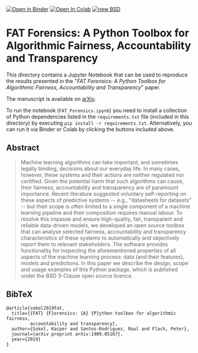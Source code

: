 [![Open in Binder](https://mybinder.org/badge_logo.svg)](https://mybinder.org/v2/gh/fat-forensics/resources/master?filepath=arXiv.1909.05167)
[![Open In Colab](https://colab.research.google.com/assets/colab-badge.svg)](https://colab.research.google.com/github/fat-forensics/resources/blob/master/)
[![new BSD](https://img.shields.io/github/license/fat-forensics/resources.svg)](https://github.com/fat-forensics/resources/blob/master/LICENCE)

# FAT Forensics: A Python Toolbox for Algorithmic Fairness, Accountability and Transparency #

This directory contains a Jupyter Notebook that can be used to reproduce the
results presented in the "*FAT Forensics: A Python Toolbox for Algorithmic
Fairness, Accountability and Transparency*" paper.

The manuscript is available on [arXiv][arXiv:1909.05167].

To run the notebook (`FAT_Forensics.ipynb`) you need to install a collection of
Python dependencies listed in the `requirements.txt` file (included in this
directory) by executing `pip install -r requirements.txt`.
Alternatively, you can run it via Binder or Colab by clicking the buttons
included above.

## Abstract ##

> Machine learning algorithms can take important, and sometimes legally binding,
> decisions about our everyday life.
> In many cases, however, these systems and their actions are neither regulated
> nor certified.
> Given the potential harm that such algorithms can cause, their fairness,
> accountability and transparency are of paramount importance.
> Recent literature suggested voluntary self-reporting on these aspects of
> predictive systems -- e.g., "datasheets for datasets" -- but their scope is
> often limited to a single component of a machine learning pipeline and their
> composition requires manual labour.
> To resolve this impasse and ensure high-quality, fair, transparent and
> reliable data-driven models, we developed an open source toolbox that can
> analyse selected fairness, accountability and transparency characteristics
> of these systems to automatically and objectively report them to relevant
> stakeholders.
> The software provides functionality for inspecting the aforementioned
> properties of all aspects of the machine learning process: data
> (and their features), models and predictions.
> In this paper we describe the design, scope and usage examples of this Python
> package, which is published under the BSD 3-Clause open source licence.

## BibTeX ##
```
@article{sokol2019fat,
  title={{FAT} {F}orensics: {A} {P}ython toolbox for algorithmic fairness,
         accountability and transparency},
  author={Sokol, Kacper and Santos-Rodriguez, Raul and Flach, Peter},
  journal={arXiv preprint arXiv:1909.05167},
  year={2019}
}
```

[arXiv:1909.05167]: https://arxiv.org/abs/1909.05167
